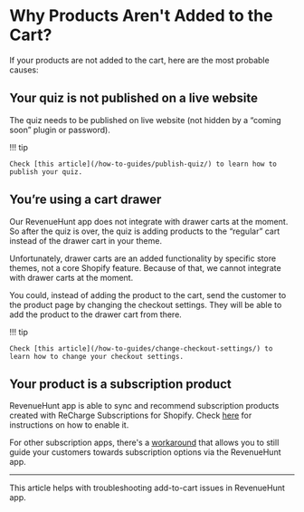# Why Products Aren't Added to the Cart?

If your products are not added to the cart, here are the most probable causes:

## Your quiz is not published on a live website

The quiz needs to be published on live website (not hidden by a “coming soon” plugin or password). 

!!! tip

    Check [this article](/how-to-guides/publish-quiz/) to learn how to publish your quiz.

## You’re using a cart drawer

Our RevenueHunt app does not integrate with drawer carts at the moment. So after the quiz is over, the quiz is adding products to the “regular” cart instead of the drawer cart in your theme.

Unfortunately, drawer carts are an added functionality by specific store themes, not a core Shopify feature. Because of that, we cannot integrate with drawer carts at the moment.

You could, instead of adding the product to the cart, send the customer to the product page by changing the checkout settings. They will be able to add the product to the drawer cart from there.

!!! tip

    Check [this article](/how-to-guides/change-checkout-settings/) to learn how to change your checkout settings.


## Your product is a subscription product

RevenueHunt app is able to sync and recommend subscription products created with ReCharge Subscriptions for Shopify. Check [here](/how-to-guides/recommend-subscription-products/) for instructions on how to enable it.

For other subscription apps, there's a [workaround](/how-to-guides/recommend-subscription-products/#other-subscriptions) that allows you to still guide your customers towards subscription options via the RevenueHunt app. 


---
This article helps with troubleshooting add-to-cart issues in RevenueHunt app.